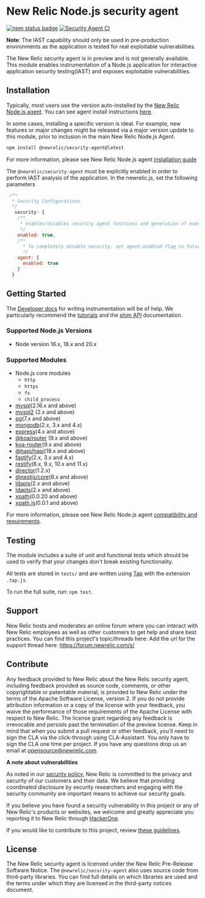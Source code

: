 # New Relic Node.js security agent
[![npm status badge][1]][2] [![Security Agent CI][3]][4]

**Note**: The IAST capability should only be used in pre-production environments as the application is tested for real exploitable vulnerabilities.

The New Relic security agent is in preview and is not generally available. This module enables instrumentation of a Node.js application for interactive application security testing(IAST) and exposes exploitable vulnerabilities. 

## Installation

Typically, most users use the version auto-installed by the [New Relic Node.js agent](https://github.com/newrelic/node-newrelic). You can see agent install instructions [here](https://github.com/newrelic/node-newrelic#installation-and-getting-started).

In some cases, installing a specific version is ideal. For example, new features or major changes might be released via a major version update to this module, prior to inclusion in the main New Relic Node.js Agent.

```sh
npm install @newrelic/security-agent@latest
```

For more information, please see New Relic Node.js agent [installation guide](https://docs.newrelic.com/docs/apm/agents/nodejs-agent/installation-configuration/install-nodejs-agent/)

The `@newrelic/security-agent` must be explicitly enabled in order to perform IAST analysis of the application. In the newrelic.js, set the following parameters

```js
 /**
  * Security Configurations
  */
   security: {
    /**
     * enables/disables security agent functions and generation of events.
     */
    enabled: true,
    /**
      * To completely disable security, set agent.enabled flag to false. If the flag is set to false, the security module is not loaded. This property is read only once at application start.
      */
    agent: {
      enabled: true
    }
  }
```

## Getting Started

The [Developer docs](http://newrelic.github.io/node-newrelic/) for writing instrumentation will be of help. We particularly recommend the [tutorials](https://newrelic.github.io/node-newrelic/tutorial-Instrumentation-Basics.html) and the [shim API](https://newrelic.github.io/node-newrelic/Shim.html) documentation.

### Supported  Node.js Versions
- Node version 16.x, 18.x and 20.x

### Supported  Modules

- Node.js core modules
    - `http` 
    - `https`
    - `fs`
    - `child_process`
- [mysql](https://www.npmjs.com/package/mysql)(2.16.x and above)
- [mysql2](https://www.npmjs.com/package/mysql2) (2.x and above)
- [pg](https://www.npmjs.com/package/pg)(7.x and above)
- [mongodb](https://www.npmjs.com/package/mongodb)(2.x, 3.x and 4.x)
- [express](https://www.npmjs.com/package/express)(4.x and above)
- [@koa/router](https://www.npmjs.com/package/@koa/router) (9.x and above)
- [koa-router](https://www.npmjs.com/package/koa-router)(9.x and above)
- [@hapi/hapi](https://www.npmjs.com/package/@hapi/hapi)(19.x and above)
- [fastify](https://www.npmjs.com/package/fastify)(2.x, 3.x and 4.x)
- [restify](https://www.npmjs.com/package/restify)(8.x, 9.x, 10.x and 11.x)
- [director](https://www.npmjs.com/package/director)(1.2.x)
- [@nestjs/core](https://www.npmjs.com/package/@nestjs/core)(8.x and above)
- [ldapjs](https://www.npmjs.com/package/ldapjs)(2.x and above)
- [ldapts](https://www.npmjs.com/package/ldapts)(2.x and above)
- [xpath](https://www.npmjs.com/package/xpath)(0.0.20 and above)
- [xpath.js](https://www.npmjs.com/package/xpath.js)(0.0.1 and above) 

For more information, please see New Relic Node.js agent [compatibility and requirements](https://docs.newrelic.com/docs/apm/agents/nodejs-agent/getting-started/compatibility-requirements-nodejs-agent/).

## Testing

The module includes a suite of unit and functional tests which should be used to
verify that your changes don't break existing functionality.

All tests are stored in `tests/` and are written using
[Tap](https://www.npmjs.com/package/tap) with the extension `.tap.js`.

To run the full suite, run: `npm test`.

## Support

New Relic hosts and moderates an online forum where you can interact with New Relic employees as well as other customers to get help and share best practices.  You can find this project's topic/threads here:  Add the url for the support thread here: https://forum.newrelic.com/s/

## Contribute

Any feedback provided to New Relic about the New Relic security agent, including feedback provided as source code, comments, or other copyrightable or patentable material, is provided to New Relic under the terms of the Apache Software License, version 2. If you do not provide attribution information or a copy of the license with your feedback, you waive the performance of those requirements of the Apache License with respect to New Relic. The license grant regarding any feedback is irrevocable and persists past the termination of the preview license.
Keep in mind that when you submit a pull request or other feedback, you’ll need to sign the CLA via the click-through using CLA-Assistant. You only have to sign the CLA one time per project.
If you have any questions drop us an email at opensource@newrelic.com.

**A note about vulnerabilities**

As noted in our [security policy](https://github.com/newrelic/csec-node-agent/security/policy), New Relic is committed to the privacy and security of our customers and their data. We believe that providing coordinated disclosure by security researchers and engaging with the security community are important means to achieve our security goals.

If you believe you have found a security vulnerability in this project or any of New Relic's products or websites, we welcome and greatly appreciate you reporting it to New Relic through [HackerOne](https://hackerone.com/newrelic).

If you would like to contribute to this project, review [these guidelines](https://github.com/newrelic/csec-node-agent/blob/main/CONTRIBUTING.md).

## License
The New Relic security agent is licensed under the New Relic Pre-Release Software Notice.
The `@newrelic/security-agent` also uses source code from third-party libraries. You can find full details on which libraries are used and the terms under which they are licensed in the third-party notices document.

[1]: https://img.shields.io/npm/v/@newrelic/security-agent.svg 
[2]: https://www.npmjs.com/package/@newrelic/security-agent 
[3]: https://github.com/newrelic/csec-node-agent/workflows/CSEC%20Node%20Agent%20CI/badge.svg
[4]: https://github.com/newrelic/csec-node-agent/actions?query=workflow%3A%22CSEC+Node+Agent+CI%22